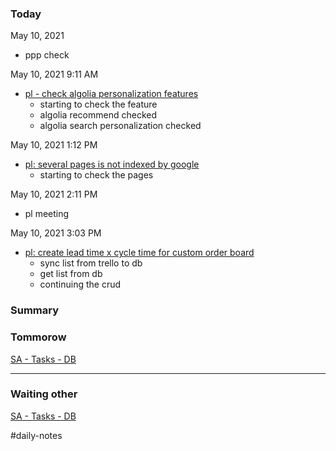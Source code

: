 ### Today

May 10, 2021

-   ppp check

May 10, 2021 9:11 AM

-   [pl - check algolia personalization features](https://www.notion.so/pl-check-algolia-personalization-features-d6390977898c4ec5acecc11676dcdcc8)
    -   starting to check the feature
    -   algolia recommend checked
    -   algolia search personalization checked

May 10, 2021 1:12 PM

-   [pl: several pages is not indexed by google](https://www.notion.so/pl-several-pages-is-not-indexed-by-google-9634e56ea78743a9994a74bbdd0aaea6)
    -   starting to check the pages

May 10, 2021 2:11 PM

-   pl meeting

May 10, 2021 3:03 PM

-   [pl: create lead time x cycle time for custom order board](https://www.notion.so/pl-create-lead-time-x-cycle-time-for-custom-order-board-d6b7ddead0df438c89ade3e713736213)
    -   sync list from trello to db
    -   get list from db
    -   continuing the crud

### Summary

### Tommorow

[SA - Tasks - DB](https://www.notion.so/12355ecfa4694693baf80aa1f0f8e0a8)

---

### Waiting other

[SA - Tasks - DB](https://www.notion.so/43752ed44d7c42c4a526a42093faccc2)

#daily-notes